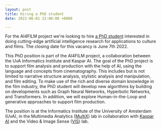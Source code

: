 ```yaml
---
layout: post
title: Hiring a PhD student
date: 2022-06-01 22:00:00 +0000

---
```

For the AI4FILM project we're looking to hire [a PhD student](https://vacatures.uva.nl/UvA/job/PhD-Position-in-Computer-Vision-for-Film-Analysis-and-Production/746458902/) interested in doing cutting-edge artificial intelligence research for applications to culture and films. The closing date for this vacancy is June 7th 2022.

This PhD position is part of the AI4FILM project, a collaboration between the UvA Informatics Institute and Kaspar AI. The goal of the PhD project is to support film analysis and production with the help of AI, using the language and concepts from cinematography. This includes but is not limited to narrative structure analysis, stylistic analysis and manipulation, and film editing. To make use of the rich and diverse domain knowledge in the film industry, the PhD student will develop new algorithms by building on developments such as Graph Neural Networks, Hyperbolic Networks, and Transformers. In addition, we will explore Human-in-the-Loop and generative approaches to support film production.

The position is at the Informatics Institute of the University of Amsterdam (UvA), in the Multimedia Analytics ([MultiX](https://multix.io/)) lab in collaboration with [Kaspar AI](https://www.kasparai.com/) and the Video & Image Sense ([VIS](https://ivi.fnwi.uva.nl/vislab/)) lab.